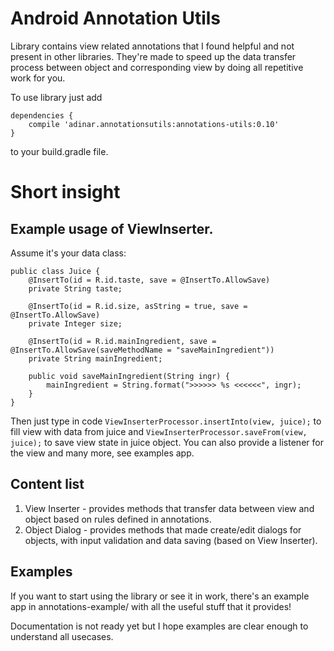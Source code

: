 # Android Annotation Utils
Library contains view related annotations that I found helpful and not present in other libraries.
They're made to speed up the data transfer process between object and corresponding view by doing all repetitive work for you.

To use library just add
```
dependencies {
    compile 'adinar.annotationsutils:annotations-utils:0.10'
}
```
to your build.gradle file.

# Short insight

## Example usage of ViewInserter.
Assume it's your data class:
```
public class Juice {
    @InsertTo(id = R.id.taste, save = @InsertTo.AllowSave)
    private String taste;

    @InsertTo(id = R.id.size, asString = true, save = @InsertTo.AllowSave)
    private Integer size;

    @InsertTo(id = R.id.mainIngredient, save = @InsertTo.AllowSave(saveMethodName = "saveMainIngredient"))
    private String mainIngredient;

    public void saveMainIngredient(String ingr) {
        mainIngredient = String.format(">>>>>> %s <<<<<<", ingr);
    }
}
```

Then just type in code 
`ViewInserterProcessor.insertInto(view, juice);`
to fill view with data from juice and
`ViewInserterProcessor.saveFrom(view, juice);`
to save view state in juice object.
You can also provide a listener for the view and many more, see examples app.

## Content list
1. View Inserter - provides methods that transfer data between view and object based on rules defined in annotations.
2. Object Dialog - provides methods that made create/edit dialogs for objects, with input validation and data saving (based on View Inserter).

## Examples
If you want to start using the library or see it in work, there's an example app in annotations-example/ with all the
useful stuff that it provides!

Documentation is not ready yet but I hope examples are clear enough to understand all usecases.
